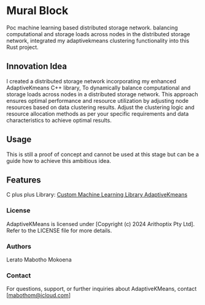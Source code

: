 # Mural Block

Poc machine learning based distributed storage network. balancing computational and storage loads across nodes in the distributed storage network, integrated my adaptivekmeans clustering functionality into this Rust project.

## Innovation Idea

I created a distributed storage network incorporating my enhanced AdaptiveKmeans C++ library, To dynamically balance computational and storage loads across nodes in a distributed storage network. This approach ensures optimal performance and resource utilization by adjusting node resources based on data clustering results. Adjust the clustering logic and resource allocation methods as per your specific requirements and data characteristics to achieve optimal results.

## Usage

This is still a proof of concept and cannot be used at this stage but can be a guide how to achieve this ambitious idea.

## Features

C plus plus Library: [Custom Machine Learning Library AdaptiveKmeans](https://github.com/muralcode/AdaptiveKmeans)

### License

AdaptiveKMeans is licensed under [Copyright (c) 2024 Arithoptix Pty Ltd]. Refer to the LICENSE file for more details.

### Authors

Lerato Mabotho Mokoena

### Contact

For questions, support, or further inquiries about AdaptiveKMeans, contact [mabothom@icloud.com]
